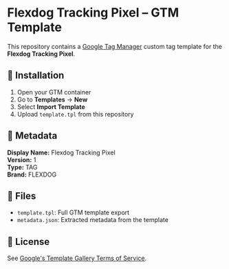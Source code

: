 # Flexdog Tracking Pixel – GTM Template

This repository contains a [Google Tag Manager](https://tagmanager.google.com/) custom tag template for the **Flexdog Tracking Pixel**.

## 🧩 Installation

1. Open your GTM container
2. Go to **Templates** → **New**
3. Select **Import Template**
4. Upload `template.tpl` from this repository

## 📄 Metadata

**Display Name:** Flexdog Tracking Pixel  
**Version:** 1  
**Type:** TAG  
**Brand:** FLEXDOG

## 📁 Files

- `template.tpl`: Full GTM template export
- `metadata.json`: Extracted metadata from the template

## 🔗 License

See [Google's Template Gallery Terms of Service](https://developers.google.com/tag-manager/gallery-tos).
